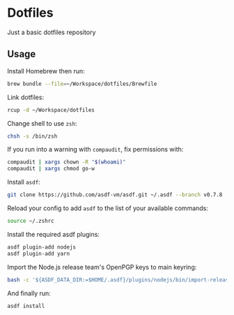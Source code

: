 # Dotfiles

Just a basic dotfiles repository

## Usage

Install Homebrew then run:

```sh
brew bundle --file=~/Workspace/dotfiles/Brewfile
```

Link dotfiles:

```sh
rcup -d ~/Workspace/dotfiles
```

Change shell to use `zsh`:

```sh
chsh -s /bin/zsh
```

If you run into a warning with `compaudit`, fix permissions with:

```sh
compaudit | xargs chown -R "$(whoami)"
compaudit | xargs chmod go-w
```

Install `asdf`:

```sh
git clone https://github.com/asdf-vm/asdf.git ~/.asdf --branch v0.7.8
```

Reload your config to add `asdf` to the list of your available commands:

```sh
source ~/.zshrc
```

Install the required asdf plugins:

```sh
asdf plugin-add nodejs
asdf plugin-add yarn
```

Import the Node.js release team's OpenPGP keys to main keyring:

```sh
bash -c '${ASDF_DATA_DIR:=$HOME/.asdf}/plugins/nodejs/bin/import-release-team-keyring'
```

And finally run:

```sh
asdf install
```
